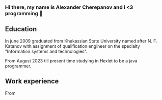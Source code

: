 ### Hi there, my name is Alexander Cherepanov and i <3 programming 👋
## Education
In june 2009 graduated from Khakassian State University named after N. F. Katanov with assignment of qualification engineer on the specialty "Information systems and technologies".

From August 2023 till present time studying in Hexlet to be a java programmer.

## Work experience
From 

<!--
**blonde2029/blonde2029** is a ✨ _special_ ✨ repository because its `README.md` (this file) appears on your GitHub profile.

Here are some ideas to get you started:

- 🔭 I’m currently working on ...
- 🌱 I’m currently learning ...
- 👯 I’m looking to collaborate on ...
- 🤔 I’m looking for help with ...
- 💬 Ask me about ...
- 📫 How to reach me: ...
- 😄 Pronouns: ...
- ⚡ Fun fact: ...
-->
